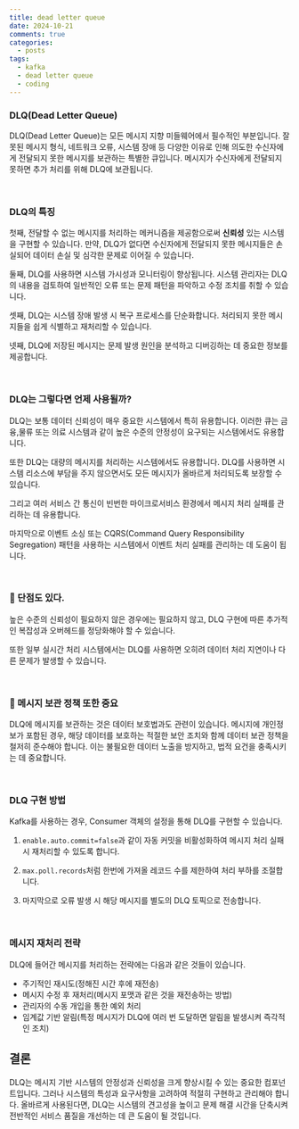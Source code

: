 ```yaml
---
title: dead letter queue
date: 2024-10-21
comments: true
categories:
  - posts
tags:
  - kafka
  - dead letter queue
  - coding
---
```


### DLQ(Dead Letter Queue)
DLQ(Dead Letter Queue)는 모든 메시지 지향 미들웨어에서 필수적인 부분입니다. 잘못된 메시지 형식, 네트워크 오류, 시스템 장애 등 다양한 이유로 인해 의도한 수신자에게 전달되지 못한 메시지를 보관하는 특별한 큐입니다. 메시지가 수신자에게 전달되지 못하면 추가 처리를 위해 DLQ에 보관됩니다.

<br>

### DLQ의 특징

첫째, 전달할 수 없는 메시지를 처리하는 메커니즘을 제공함으로써 **신뢰성** 있는 시스템을 구현할 수 있습니다. 만약, DLQ가 없다면 수신자에게 전달되지 못한 메시지들은 손실되어 데이터 손실 및 심각한 문제로 이어질 수 있습니다. 

둘째, DLQ를 사용하면 시스템 가시성과 모니터링이 향상됩니다. 시스템 관리자는 DLQ의 내용을 검토하여 일반적인 오류 또는 문제 패턴을 파악하고 수정 조치를 취할 수 있습니다. 

셋째, DLQ는 시스템 장애 발생 시 복구 프로세스를 단순화합니다. 처리되지 못한 메시지들을 쉽게 식별하고 재처리할 수 있습니다.

넷째, DLQ에 저장된 메시지는 문제 발생 원인을 분석하고 디버깅하는 데 중요한 정보를 제공합니다.

<br>

### DLQ는 그렇다면 언제 사용될까?
DLQ는 보통 데이터 신뢰성이 매우 중요한 시스템에서 특히 유용합니다. 이러한 큐는 금융,물류 또는 의료 시스템과 같이 높은 수준의 안정성이 요구되는 시스템에서도 유용합니다. 

또한 DLQ는 대량의 메시지를 처리하는 시스템에서도 유용합니다. DLQ를 사용하면 시스템 리소스에 부담을 주지 않으면서도 모든 메시지가 올바르게 처리되도록 보장할 수 있습니다.

그리고 여러 서비스 간 통신이 빈번한 마이크로서비스 환경에서 메시지 처리 실패를 관리하는 데 유용합니다.

마지막으로 이벤트 소싱 또는 CQRS(Command Query Responsibility Segregation) 패턴을 사용하는 시스템에서 이벤트 처리 실패를 관리하는 데 도움이 됩니다.

<br>


### 🚫 단점도 있다.
높은 수준의 신뢰성이 필요하지 않은 경우에는 필요하지 않고, DLQ 구현에 따른 추가적인 복잡성과 오버헤드를 정당화해야 할 수 있습니다. 

또한 일부 실시간 처리 시스템에서는 DLQ를 사용하면 오히려 데이터 처리 지연이나 다른 문제가 발생할 수 있습니다.

<br>

### 📌 메시지 보관 정책 또한 중요
DLQ에 메시지를 보관하는 것은 데이터 보호법과도 관련이 있습니다. 메시지에 개인정보가 포함된 경우, 해당 데이터를 보호하는 적절한 보안 조치와 함께 데이터 보관 정책을 철저히 준수해야 합니다. 이는 불필요한 데이터 노출을 방지하고, 법적 요건을 충족시키는 데 중요합니다.


<br>

### DLQ 구현 방법
Kafka를 사용하는 경우, Consumer 객체의 설정을 통해 DLQ를 구현할 수 있습니다.

1. `enable.auto.commit=false`과 같이 자동 커밋을 비활성화하여 메시지 처리 실패 시 재처리할 수 있도록 합니다.

2. `max.poll.records`처럼 한번에 가져올 레코드 수를 제한하여 처리 부하를 조절합니다. 

3. 마지막으로 오류 발생 시 해당 메시지를 별도의 DLQ 토픽으로 전송합니다.


<br>

### 메시지 재처리 전략
DLQ에 들어간 메시지를 처리하는 전략에는 다음과 같은 것들이 있습니다.

- 주기적인 재시도(정해진 시간 후에 재전송)
- 메시지 수정 후 재처리(메시지 포맷과 같은 것을 재전송하는 방법)
- 관리자의 수동 개입을 통한 예외 처리
- 임계값 기반 알림(특정 메시지가 DLQ에 여러 번 도달하면 알림을 발생시켜 즉각적인 조치)


## 결론

DLQ는 메시지 기반 시스템의 안정성과 신뢰성을 크게 향상시킬 수 있는 중요한 컴포넌트입니다. 그러나 시스템의 특성과 요구사항을 고려하여 적절히 구현하고 관리해야 합니다. 올바르게 사용된다면, DLQ는 시스템의 견고성을 높이고 문제 해결 시간을 단축시켜 전반적인 서비스 품질을 개선하는 데 큰 도움이 될 것입니다.
